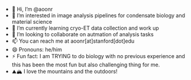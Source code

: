- 👋 Hi, I’m @aoonr
- 👀 I’m interested in image analysis pipelines for condensate biology and material science
- 🌱 I’m currently learning cryo-ET data collection and work up
- 💞️ I’m looking to collaborate on autmation of analysis tasks
- 📫 You can reach me at aoonr[at]stanford[dot]edu
- 😄 Pronouns: he/him
- ⚡ Fun fact: I am TRYING to do biology with no previous experience and this has been the most fun but also challenging thing for me.
- ⛰🏔 I love the mountains and the outdoors! 

<!---
aoonr/aoonr is a ✨ special ✨ repository because its `README.md` (this file) appears on your GitHub profile.
You can click the Preview link to take a look at your changes.
--->
